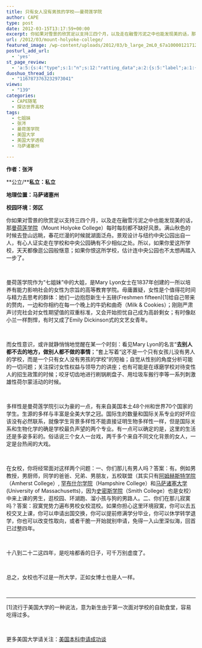 ```yaml
---
title: 只有女人没有男孩的学校——曼荷莲学院
author: CAPE
type: post
date: 2012-03-15T13:17:59+00:00
excerpt: 你如果对雪景的欣赏足以支持三四个月，以及走在融雪污泥之中也能发现美的话，那曼荷莲学院（Mount Holyoke College）每时每刻都不缺好风景。满山秋色的时候去登山远眺，春花烂漫的时候就湖面­­泛舟。
url: /2012/03/mount-holyoke-college/
featured_image: /wp-content/uploads/2012/03/b_large_2mL0_67a100001217125f.jpg
posturl_add_url:
  - 'yes'
st_page_review:
  - 'a:5:{s:4:"type";s:1:"n";s:12:"ratting_data";a:2:{s:5:"label";a:1:{i:0;s:0:"";}s:5:"score";a:1:{i:0;s:1:"0";}}s:7:"postion";s:2:"tl";s:5:"title";s:0:"";s:11:"score_label";s:0:"";}'
duoshuo_thread_id:
  - "1167873763232973041"
views:
  - "139"
categories:
  - CAPE随笔
  - 探访世界高校
tags:
  - 七姐妹
  - 张涔
  - 曼荷莲学院
  - 美国大学
  - 美国大学透视
  - 马萨诸塞州

---
```

**作者：张涔**

**公立/****私立：私立**

**地理位置：马萨诸塞州**

**校园环境：郊区**

<p align="left">
  <p>
    你如果对雪景的欣赏足以支持三四个月，以及走在融雪污泥之中也能发现美的话，那<a href="http://www.mtholyoke.edu/index.html" target="_blank">曼荷莲学院</a>（Mount Holyoke College）每时每刻都不缺好风景。满山秋色的时候去登山远眺，春花烂漫的时候就湖面­­泛舟。景观设计与纽约中央公园出自一人，有心人证实走在学校和中央公园确有不少相似之处。所以，如果你爱这所学校，天天都像逛公园般惬意；如果你恨这所学校，估计连中央公园也不太想再踏入一步了。
  </p>
  
  <p>
    &nbsp;
  </p>
  
  <p>
    曼荷莲学院作为“七姐妹”中的大姐，是Mary Lyon女士在1837年创建的一所以培养有能力影响社会的女性为宗旨的高等教育学院。毋庸置疑，女性是个值得花时间与精力去思考的群体：她们一边抱怨新生十五磅(Freshmen fifteen)[1]给自己带来的赘肉，一边和你相约在每一个晚上的牛奶和曲奇（Milk & Cookies）；刚刚严肃声讨完社会对女性期望值的双重标准，又会开始担忧自己成为高龄剩女；有时像赵小兰一样剽悍，有时又成了Emily Dickinson式的文艺女青年。
  </p>
  
  <p>
    &nbsp;
  </p>
  
  <p>
    而女性意识，或许就静悄悄地觉醒在某一个时刻：看见Mary Lyon的名言“<strong>去别人都不去的地方，做别人都不做的事情</strong>；”套上写着“这不是一个只有女孩儿没有男人的学校，而是一个只有女人没有男孩的学校”的短袖；自觉从性别的角度分析可能的一切问题；关注探讨女性权益与领导力的讲座；也有可能是在琢磨学校对待变性人的招生政策的时候；咬牙切齿地进行刷锅刷盘子、用垃圾车搬行李等一系列刺激雄性荷尔蒙活动的时候。
  </p>
  
  <p>
    &nbsp;
  </p>
  
  <p>
    多样性是曼荷莲学院引以为豪的一点，有来自美国本土48个州和世界70个国家的学生。生源的多样与丰富是全美大学之冠。国际生的数量和国际关系专业的好坏应该没有必然联系，就像学生背景多样性不能直接证明生物多样性一样，但是国际关系和生物化学的确是学校最负声望的两个专业。有一点可以确定的是，这里的生活还是多姿多彩的。俗话说三个女人一台戏，两千多个来自不同文化背景的女人，一定是台热闹的大戏。
  </p>
  
  <p>
    &nbsp;
  </p>
  
  <p>
    在女校，你将经常面对这样两个问题：一、你们那儿有男人吗？答案：有。例如男教授，男厨师，同学的爸爸、兄弟、男朋友，五校联盟（其实只有<a href="https://www.amherst.edu/" target="_blank">阿姆赫斯特学院</a>（Amherst College）, <a href="http://www.hampshire.edu/" target="_blank">罕布什尔学院</a>（Hampshire College）和<a href="http://www.umass.edu/" target="_blank">马萨诸塞大学</a>(University of Massachusetts)，因为<a href="http://www.smith.edu/" target="_blank">史密斯学院</a>（Smith College）也是女校）中来上课的男生，逛校园、环湖跑、溜小孩与狗的男路人。二、你们在那儿寂寞吗？答案：寂寞党势力遍布男校女校混校。如果你担心这里环境寂寞，你可以去五校交叉上课，你可以申请出国交换，你可以提前修满学分毕业，你可以休学转学退学，你也可以改变性取向，或者干脆一开始就别申请，免得一入山里深似海，回首已过整四年。
  </p>
  
  <p>
    &nbsp;
  </p>
  
  <p>
    十八到二十二这四年，是吃啥都香的日子，可千万别虚度了。
  </p>
  
  <p>
    &nbsp;
  </p>
  
  <p>
    总之，女校也不过是一所大学，正如女博士也是人一样。
  </p>
  
  <p>
    &nbsp;
  </p>
  
  <div align="center">
    <hr align="center" size="2" width="100%" />
  </div>
  
  <p>
    [1]流行于美国大学的一种说法，意为新生由于第一次面对学校的自助食堂，容易吃得过多。
  </p>
  
  <p>
    &nbsp;
  </p>
  
  <p>
    更多美国大学请关注：<a href="http://page.renren.com/601247323" target="_blank">美国本科申请成功谈</a>
  </p>
  
  <p>
    &nbsp;
  </p>
  
  <p>
    &nbsp;
  </p>